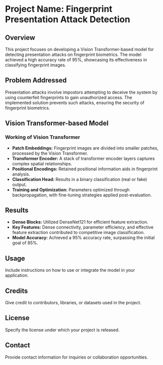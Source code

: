 # Project Name: Fingerprint Presentation Attack Detection

## Overview
This project focuses on developing a Vision Transformer-based model for detecting presentation attacks on fingerprint biometrics. The model achieved a high accuracy rate of 95%, showcasing its effectiveness in classifying fingerprint images.

## Problem Addressed
Presentation attacks involve impostors attempting to deceive the system by using counterfeit fingerprints to gain unauthorized access. The implemented solution prevents such attacks, ensuring the security of fingerprint biometrics.

## Vision Transformer-based Model
### Working of Vision Transformer
- **Patch Embeddings:** Fingerprint images are divided into smaller patches, processed by the Vision Transformer.
- **Transformer Encoder:** A stack of transformer encoder layers captures complex spatial relationships.
- **Positional Encodings:** Retained positional information aids in fingerprint analysis.
- **Classification Head:** Results in a binary classification (real or fake) output.
- **Training and Optimization:** Parameters optimized through backpropagation, with fine-tuning strategies applied post-evaluation.

## Results
- **Dense Blocks:** Utilized DenseNet121 for efficient feature extraction.
- **Key Features:** Dense connectivity, parameter efficiency, and effective feature extraction contributed to competitive image classification.
- **Model Accuracy:** Achieved a 95% accuracy rate, surpassing the initial goal of 85%.

## Usage
Include instructions on how to use or integrate the model in your application.

## Credits
Give credit to contributors, libraries, or datasets used in the project.

## License
Specify the license under which your project is released.

## Contact
Provide contact information for inquiries or collaboration opportunities.

